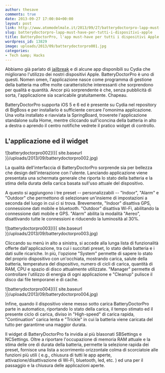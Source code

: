 ```yaml
---
author: thesave
comments: true
date: 2013-09-27 17:00:04+00:00
layout: post
link: http://www.atomodelmale.it/2013/09/27/batterydoctorpro-lapp-must-have-per-tutti-i-dispositivi-apple/
slug: batterydoctorpro-lapp-must-have-per-tutti-i-dispositivi-apple
title: BatteryDoctorPro, l'app must-have per tutti i dispositivi Apple
wordpress_id: 13829
image: uploads/2013/09/batterydoctorpro001.jpg
categories:
- Tech &amp; Hacks
---
```


Abbiamo già parlato di [jailbreak](/2009/06/04/ida-il-navigatore-gps-offline-che-tutti-i-possessori-di-iphone-aspettavano.html) e di alcune app disponibili su Cydia che migliorano l'utilizzo dei nostri dispositivi Apple. BatteryDoctorPro è uno di questi. Nomen omen, l'applicazione nasce come programma di gestione della batteria ma offre molte caratteristiche interessanti che sorprendono per qualità e quantità. Ancor più sorprendente è che, senza pubblicità di sorta, l'applicazione sia scaricabile gratuitamente. Chapeau.

BatteryDoctorPro supporta iOS 5 e 6 ed è presente su Cydia nel repository di BigBoss e per installarlo è sufficiente cercare l'omonima applicazione. Una volta installato e riavviata la SpringBoard, troverete l'applicazione standalone sulla Home, mentre cliccando sull'iconcina della batteria in alto a destra o aprendo il centro notifiche vedrete il pratico widget di controllo.

## L'applicazione ed il widget

![batterydoctorpro002]({{ site.baseurl }}/uploads/2013/09/batterydoctorpro002.jpg)

La qualità dell'interfaccia di BatteryDoctorPro sorprende sia per bellezza che design dell'interazione con l'utente. Lanciando applicazione viene presentata una schermata generale che riporta lo stato della batteria e la stima della durata della carica basata sull'uso attuale del dispositivo.

A questo si aggiungono i tre preset -- personalizzabili -- "Indoor", "Alarm" e "Outdoor" che permettono di selezionare un'insieme di impostazioni a seconda del luogo in cui ci si trova. Brevemente, "Indoor" disattiva GPS, connessione dati mobile e bluetooth. "Outdoor" disattiva Wi-Fi, abilitando la connessione dati mobile e GPS. "Alarm" abilita la modalità "Aereo", disattivando tutte le connessioni e riducendo la luminosità al 30%.

![batterydoctorpro003]({{ site.baseurl }}/uploads/2013/09/batterydoctorpro003.jpg)

Cliccando su menù in alto a sinistra, si accede alla lunga lista di funzionalità offerte dall'applicazione, tra cui i succitati preset, lo stato della batteria e i dati sulle ricariche. In più, l'opzione "System" permette di sapere lo stato del proprio dispositivo con un'occhiata, mostrando carica, salute della batteria, temperatura del dispositivo, numero di cicli di carica, quantità di RAM, CPU e spazio di disco attualmente utilizzate. "Manager" permette di controllare l'utilizzo di energia di ogni applicazione e "Cleanup" pulisce il disco dai file temporanei e di cache.

![batterydoctorpro004]({{ site.baseurl }}/uploads/2013/09/batterydoctorpro004.jpg)

Infine, quando il dispositivo viene messo sotto carica BatteryDoctorPro parte in automatico, riportando lo stato della carica, il tempo stimato ed il presente ciclo di carica, diviso in "High-speed" di carica rapida, "Continuation" carica lenta e "Trickle" in cui la batteria viene caricata del tutto per garantirne una maggior durata.

Il widget di BatteryDoctorPro fa invidia ai più blasonati SBSettings e NCSettings. Oltre a riportare l'occupazione di memoria RAM attuale e la stima delle ore di durata della batteria, permette la selezione rapida dei preset, fornisce una lista a scorrimento orizzontale colma di scorciatoie alle funzioni più utili ( e.g., chiusura di tutti le app aperte, attivazione/disattivazione di Wi-Fi, bluetooth, led, etc. ) ed una per il passaggio e la chiusura delle applicazioni aperte.
